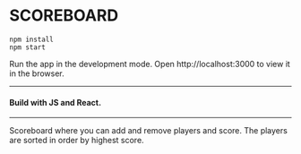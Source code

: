 # SCOREBOARD

```
npm install
npm start
```

Run the app in the development mode.
Open http://localhost:3000 to view it in the browser.

---

#### Build with JS and React.

---

Scoreboard where you can add and remove players and score. The players are sorted in order by highest score.

